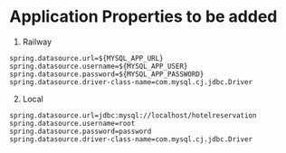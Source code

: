 # Application Properties to be added

1. Railway
```
spring.datasource.url=${MYSQL_APP_URL}
spring.datasource.username=${MYSQL_APP_USER}
spring.datasource.password=${MYSQL_APP_PASSWORD}
spring.datasource.driver-class-name=com.mysql.cj.jdbc.Driver
```
2. Local
```
spring.datasource.url=jdbc:mysql://localhost/hotelreservation
spring.datasource.username=root
spring.datasource.password=password
spring.datasource.driver-class-name=com.mysql.cj.jdbc.Driver

```
